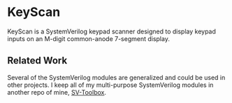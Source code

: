 # KeyScan

KeyScan is a SystemVerilog keypad scanner designed to display keypad inputs
on an M-digit common-anode 7-segment display.

## Related Work

Several of the SystemVerilog modules are generalized and could be used in other projects. I keep all of my multi-purpose SystemVerilog modules in another repo of mine, [SV-Toolbox](https://github.com/onesmallskipforman/SV-Toolbox).